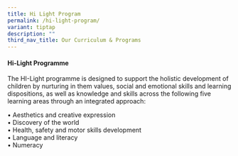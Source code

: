 ```yaml
---
title: Hi Light Program
permalink: /hi-light-program/
variant: tiptap
description: ""
third_nav_title: Our Curriculum & Programs
---
```

<h4><strong>Hi-Light Programme</strong></h4>
<p>The HI-Light programme is designed to support the holistic development
of children by nurturing in them values, social and emotional skills and
learning dispositions, as well as knowledge and skills across the following
five learning areas through an integrated approach:</p>
<p>• Aesthetics and creative expression
<br>• Discovery of the world
<br>• Health, safety and motor skills development
<br>• Language and literacy
<br>• Numeracy</p>
<p></p>
<p></p>